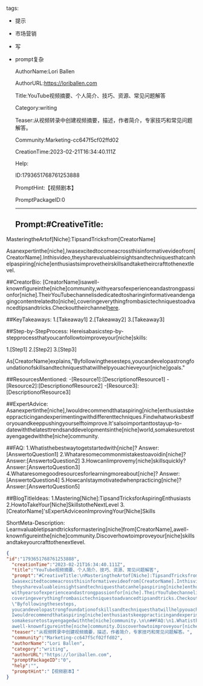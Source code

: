   tags: 
- 提示
- 市场营销
- 写
- prompt复杂

  AuthorName:Lori Ballen

  AuthorURL:https://loriballen.com

  Title:YouTube视频摘要、个人简介、技巧、资源、常见问题解答

  Category:writing

  Teaser:从视频转录中创建视频摘要，描述，作者简介，专家技巧和常见问题解答。

  Community:Marketing-cc647f5cf02ffd02

  CreationTime:2023-02-21T16:34:40.111Z

  Help:

  ID:1793651768761253888

  PromptHint:【视频剧本】

  PromptPackageID:0

  ---

  ## Prompt:#CreativeTitle:
MasteringtheArtof[Niche]:TipsandTricksfrom[CreatorName]

Asanexpertinthe[niche],Iwasexcitedtocomeacrossthisinformativevideofrom[CreatorName].Inthisvideo,theysharevaluableinsightsandtechniquesthatcanhelpaspiring[niche]enthusiastsimprovetheirskillsandtaketheircrafttothenextlevel.

##CreatorBio:
[CreatorName]isawell-knownfigureinthe[niche]community,withyearsofexperienceandastrongpassionfor[niche].TheirYouTubechannelisdedicatedtosharinginformativeandengagingcontentrelatedto[niche],coveringeverythingfrombasictechniquestoadvancedtipsandtricks.Checkouttheirchannel[here](insertlink).

##KeyTakeaways:
1.[Takeaway1]
2.[Takeaway2]
3.[Takeaway3]

##Step-by-StepProcess:
Hereisabasicstep-by-stepprocessthatyoucanfollowtoimproveyour[niche]skills:

1.[Step1]
2.[Step2]
3.[Step3]

As[CreatorName]explains,"Byfollowingthesesteps,youcandevelopastrongfoundationofskillsandtechniquesthatwillhelpyouachieveyour[niche]goals."

##ResourcesMentioned:
-[Resource1]:[DescriptionofResource1]
-[Resource2]:[DescriptionofResource2]
-[Resource3]:[DescriptionofResource3]

##ExpertAdvice:
Asanexpertinthe[niche],Iwouldrecommendthataspiring[niche]enthusiastskeeppracticingandexperimentingwithdifferenttechniques.Findwhatworksbestforyouandkeeppushingyourselftoimprove.It'salsoimportanttostayup-to-datewiththelatesttrendsanddevelopmentsinthe[niche]world,somakesuretostayengagedwiththe[niche]community.

##FAQ:
1.Whatisthebestwaytogetstartedwith[niche]?
Answer:[AnswertoQuestion1]
2.Whataresomecommonmistakestoavoidin[niche]?
Answer:[AnswertoQuestion2]
3.HowcanIimprovemy[niche]skillsquickly?
Answer:[AnswertoQuestion3]
4.Whataresomegoodresourcesforlearningmoreabout[niche]?
Answer:[AnswertoQuestion4]
5.HowcanIstaymotivatedwhenpracticing[niche]?
Answer:[AnswertoQuestion5]

##BlogTitleIdeas:
1.Mastering[Niche]:TipsandTricksforAspiringEnthusiasts
2.HowtoTakeYour[Niche]SkillstotheNextLevel
3.[CreatorName]'sExpertAdviceonImprovingYour[Niche]Skills

ShortMeta-Description:
Learnvaluabletipsandtricksformastering[niche]from[CreatorName],awell-knownfigureinthe[niche]community.Discoverhowtoimproveyour[niche]skillsandtakeyourcrafttothenextlevel.

  ```json
  {
  "id":"1793651768761253888",
    "creationTime":"2023-02-21T16:34:40.111Z",
    "title":"YouTube视频摘要、个人简介、技巧、资源、常见问题解答",
    "prompt":"#CreativeTitle:\nMasteringtheArtof[Niche]:TipsandTricksfrom[CreatorName]\n\nAsanexpertinthe[niche],
    Iwasexcitedtocomeacrossthisinformativevideofrom[CreatorName].Inthisvideo,
    theysharevaluableinsightsandtechniquesthatcanhelpaspiring[niche]enthusiastsimprovetheirskillsandtaketheircrafttothenextlevel.\n\n##CreatorBio:\n[CreatorName]isawell-knownfigureinthe[niche]community,
    withyearsofexperienceandastrongpassionfor[niche].TheirYouTubechannelisdedicatedtosharinginformativeandengagingcontentrelatedto[niche],
    coveringeverythingfrombasictechniquestoadvancedtipsandtricks.Checkouttheirchannel[here](insertlink).\n\n##KeyTakeaways:\n1.[Takeaway1]\n2.[Takeaway2]\n3.[Takeaway3]\n\n##Step-by-StepProcess:\nHereisabasicstep-by-stepprocessthatyoucanfollowtoimproveyour[niche]skills:\n\n1.[Step1]\n2.[Step2]\n3.[Step3]\n\nAs[CreatorName]explains,
    \"Byfollowingthesesteps,
    youcandevelopastrongfoundationofskillsandtechniquesthatwillhelpyouachieveyour[niche]goals.\"\n\n##ResourcesMentioned:\n-[Resource1]:[DescriptionofResource1]\n-[Resource2]:[DescriptionofResource2]\n-[Resource3]:[DescriptionofResource3]\n\n##ExpertAdvice:\nAsanexpertinthe[niche],
    Iwouldrecommendthataspiring[niche]enthusiastskeeppracticingandexperimentingwithdifferenttechniques.Findwhatworksbestforyouandkeeppushingyourselftoimprove.It'salsoimportanttostayup-to-datewiththelatesttrendsanddevelopmentsinthe[niche]world,
    somakesuretostayengagedwiththe[niche]community.\n\n##FAQ:\n1.Whatisthebestwaytogetstartedwith[niche]?\nAnswer:[AnswertoQuestion1]\n2.Whataresomecommonmistakestoavoidin[niche]?\nAnswer:[AnswertoQuestion2]\n3.HowcanIimprovemy[niche]skillsquickly?\nAnswer:[AnswertoQuestion3]\n4.Whataresomegoodresourcesforlearningmoreabout[niche]?\nAnswer:[AnswertoQuestion4]\n5.HowcanIstaymotivatedwhenpracticing[niche]?\nAnswer:[AnswertoQuestion5]\n\n##BlogTitleIdeas:\n1.Mastering[Niche]:TipsandTricksforAspiringEnthusiasts\n2.HowtoTakeYour[Niche]SkillstotheNextLevel\n3.[CreatorName]'sExpertAdviceonImprovingYour[Niche]Skills\n\nShortMeta-Description:\nLearnvaluabletipsandtricksformastering[niche]from[CreatorName],
    awell-knownfigureinthe[niche]community.Discoverhowtoimproveyour[niche]skillsandtakeyourcrafttothenextlevel.",
    "teaser":"从视频转录中创建视频摘要，描述，作者简介，专家技巧和常见问题解答。",
    "community":"Marketing-cc647f5cf02ffd02",
    "authorName":"Lori Ballen",
    "category":"writing",
    "authorURL":"https://loriballen.com",
    "promptPackageID":"0",
    "help":"",
    "promptHint":"【视频剧本】"
  }
  ```
